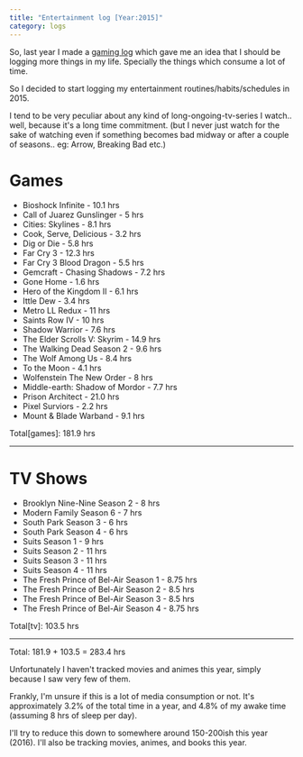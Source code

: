 ```yaml
---
title: "Entertainment log [Year:2015]"
category: logs
---
```


So, last year I made a [gaming log](/blog/entertainment-log-2014) which gave me an idea that I should be logging more things in my life. Specially the things which consume a lot of time.

So I decided to start logging my entertainment routines/habits/schedules in 2015.

I tend to be very peculiar about any kind of long-ongoing-tv-series I watch.. well, because it's a long time commitment. (but I never just watch for the sake of watching even if something becomes bad midway or after a couple of seasons.. eg: Arrow, Breaking Bad etc.)

# Games

* Bioshock Infinite - 10.1 hrs
* Call of Juarez Gunslinger - 5 hrs
* Cities: Skylines - 8.1 hrs
* Cook, Serve, Delicious - 3.2 hrs
* Dig or Die - 5.8 hrs
* Far Cry 3 - 12.3 hrs
* Far Cry 3 Blood Dragon - 5.5 hrs
* Gemcraft - Chasing Shadows - 7.2 hrs
* Gone Home - 1.6 hrs
* Hero of the Kingdom II - 6.1 hrs
* Ittle Dew - 3.4 hrs
* Metro LL Redux - 11 hrs
* Saints Row IV - 10 hrs
* Shadow Warrior - 7.6 hrs
* The Elder Scrolls V: Skyrim - 14.9 hrs
* The Walking Dead Season 2 - 9.6 hrs
* The Wolf Among Us - 8.4 hrs
* To the Moon - 4.1 hrs
* Wolfenstein The New Order - 8 hrs
* Middle-earth: Shadow of Mordor - 7.7 hrs
* Prison Architect - 21.0 hrs
* Pixel Surviors - 2.2 hrs
* Mount & Blade Warband - 9.1 hrs

Total[games]: 181.9 hrs

---

# TV Shows

* Brooklyn Nine-Nine Season 2 - 8 hrs
* Modern Family Season 6 - 7 hrs
* South Park Season 3 - 6 hrs
* South Park Season 4 - 6 hrs
* Suits Season 1 - 9 hrs
* Suits Season 2 - 11 hrs
* Suits Season 3 - 11 hrs
* Suits Season 4 - 11 hrs
* The Fresh Prince of Bel-Air Season 1 - 8.75 hrs
* The Fresh Prince of Bel-Air Season 2 - 8.5 hrs
* The Fresh Prince of Bel-Air Season 3 - 8.5 hrs
* The Fresh Prince of Bel-Air Season 4 - 8.75 hrs

Total[tv]: 103.5 hrs

---

Total: 181.9 + 103.5 = 283.4 hrs

Unfortunately I haven't tracked movies and animes this year, simply because I saw very few of them.

Frankly, I'm unsure if this is a lot of media consumption or not. It's approximately 3.2% of the total time in a year, and 4.8% of my awake time (assuming 8 hrs of sleep per day).

I'll try to reduce this down to somewhere around 150-200ish this year (2016). I'll also be tracking movies, animes, and books this year.
